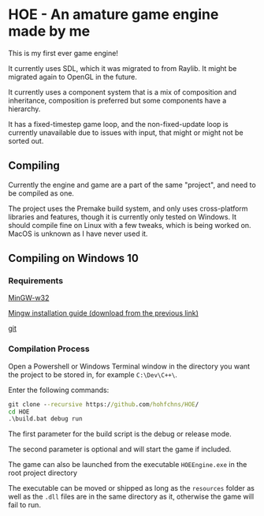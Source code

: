# HOE - An amature game engine made by me
This is my first ever game engine!

It currently uses SDL, which it was migrated to from Raylib. It might be migrated again to OpenGL in the future.

It currently uses a component system that is a mix of composition and inheritance, composition is preferred but some components have a hierarchy.

It has a fixed-timestep game loop, and the non-fixed-update loop is currently unavailable due to issues with input, that might or might not be sorted out.

## Compiling
Currently the engine and game are a part of the same "project", and need to be compiled as one.

The project uses the Premake build system, and only uses cross-platform libraries and features, though it is currently only tested on Windows.
It should compile fine on Linux with a few tweaks, which is being worked on. MacOS is unknown as I have never used it.

## Compiling on Windows 10

### Requirements
[MinGW-w32](https://sourceforge.net/projects/mingw/files/)

[Mingw installation guide (download from the previous link)](https://www.youtube.com/watch?v=sXW2VLrQ3Bs)

[git](https://git-scm.com/downloads)

### Compilation Process
Open a Powershell or Windows Terminal window in the directory you want the project to be stored in, for example ```C:\Dev\C++\```.

Enter the following commands:
``` bat
git clone --recursive https://github.com/hohfchns/HOE/
cd HOE
.\build.bat debug run
```
The first parameter for the build script is the debug or release mode.

The second parameter is optional and will start the game if included.

The game can also be launched from the executable ```HOEEngine.exe``` in the root project directory

The executable can be moved or shipped as long as the ```resources``` folder as well as the ```.dll``` files are in the same directory as it, otherwise the game will fail to run.
